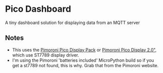 # Pico Dashboard

A tiny dashboard solution for displaying data from an MQTT server

## Notes
- This uses the [Pimoroni Pico Display Pack](https://shop.pimoroni.com/products/pico-display-pack?variant=32368664215635) or [Pimoroni Pico Display 2.0"](https://shop.pimoroni.com/products/pico-display-pack-2-0?variant=39374122582099), which use ST7789 display driver. 
- I'm using the Pimoroni 'batteries included' MicroPython build so if you get a st7789 not found, this is why. Grab that from the Pimoroni website.

